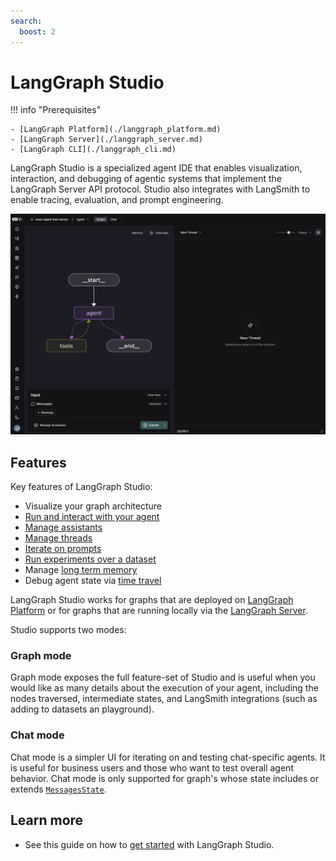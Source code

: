 ```yaml
---
search:
  boost: 2
---
```


# LangGraph Studio

!!! info "Prerequisites"

    - [LangGraph Platform](./langgraph_platform.md)
    - [LangGraph Server](./langgraph_server.md)
    - [LangGraph CLI](./langgraph_cli.md)

LangGraph Studio is a specialized agent IDE that enables visualization, interaction, and debugging of agentic systems that implement the LangGraph Server API protocol. Studio also integrates with LangSmith to enable tracing, evaluation, and prompt engineering.

![](img/lg_studio.png)

## Features

Key features of LangGraph Studio:

- Visualize your graph architecture
- [Run and interact with your agent](../cloud/how-tos/invoke_studio.md)
- [Manage assistants](../cloud/how-tos/studio/manage_assistants.md)
- [Manage threads](../cloud/how-tos/threads_studio.md)
- [Iterate on prompts](../cloud/how-tos/iterate_graph_studio.md)
- [Run experiments over a dataset](../cloud/how-tos/studio/run_evals.md)
- Manage [long term memory](memory.md)
- Debug agent state via [time travel](time-travel.md)

LangGraph Studio works for graphs that are deployed on [LangGraph Platform](../cloud/quick_start.md) or for graphs that are running locally via the [LangGraph Server](../tutorials/langgraph-platform/local-server.md).

Studio supports two modes:

### Graph mode

Graph mode exposes the full feature-set of Studio and is useful when you would like as many details about the execution of your agent, including the nodes traversed, intermediate states, and LangSmith integrations (such as adding to datasets an playground).

### Chat mode

Chat mode is a simpler UI for iterating on and testing chat-specific agents. It is useful for business users and those who want to test overall agent behavior. Chat mode is only supported for graph's whose state includes or extends [`MessagesState`](https://langchain-ai.github.io/langgraph/how-tos/graph-api/#messagesstate).

## Learn more

- See this guide on how to [get started](../cloud/how-tos/studio/quick_start.md) with LangGraph Studio.
